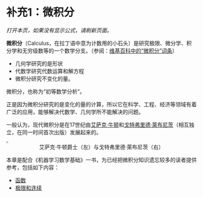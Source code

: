 # 补充1：微积分

*打开本页，如果没有显示公式，请刷新页面。*

**微积分**（Calculus，在拉丁语中意为计数用的小石头）是研究极限、微分学、积分学和无穷级数等的一个数学分支。（参阅：[维基百科中的“微积分”词条](https://zh.wikipedia.org/wiki/%E5%BE%AE%E7%A7%AF%E5%88%86%E5%AD%A6)）

- 几何学研究的是形状
- 代数学研究代数运算和解方程
- 微积分研究不变化的量。

微积分，也称为“初等数学分析”。

正是因为微积分研究的是变化的量的计算，所以它在科学、工程、经济等领域有着广泛的应用，能够解决代数学、几何学所不能解决的问题。

一般认为，现代微积分是在17世纪由[艾萨克·牛顿](https://zh.wikipedia.org/wiki/艾萨克·牛顿)和[戈特弗里德·萊布尼茨](https://zh.wikipedia.org/wiki/戈特弗里德·萊布尼茨)（相互独立，在同一时间首次出版）发展起来的。

<img src="https://gitee.com/qiwsir/images/raw/master/2021-2-8/1612747111679-nl.jpg" style="zoom:33%;" />

<center>艾萨克·牛顿爵士（左）与戈特弗里德·萊布尼茨（右）
</center>

本章是配合《机器学习数学基础》一书，为已经把微积分知识遗忘较多的读者提供参考，包括如下内容：

- [函数](b01-01.md)
- [极限和连续](b01-02.md)


